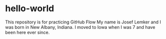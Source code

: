 # hello-world
This repository is for practicing GitHub Flow
My name is Josef Lemker and I was born in New Albany, Indiana. I moved to Iowa when I was 7 and have been here ever since.
